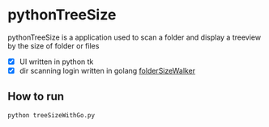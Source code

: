 # pythonTreeSize

pythonTreeSize is a application used to scan a folder and display a treeview by the size of folder or files
- [x] UI written in python tk
- [x] dir scanning login written in golang [folderSizeWalker](https://github.com/holly3k/folderSizeWalker)

## How to run
```
python treeSizeWithGo.py
```
